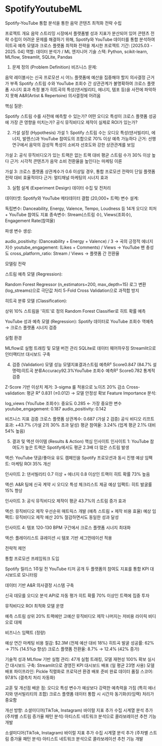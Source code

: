 # SpotifyYoutubeML

Spotify-YouTube 통합 분석을 통한 음악 콘텐츠 최적화 전략 수립

프로젝트 개요
음악 스트리밍 시장에서 플랫폼별 성과 지표가 분산되어 있어 콘텐츠 전략 수립이 어려운 문제를 해결하기 위해, Spotify와 YouTube 데이터를 통합 분석하여 히트곡 예측 모델과 크로스 플랫폼 최적화 전략을 제시한 프로젝트
기간: [2025.03 - 2025. 04]
역할: 데이터 분석가 / ML 엔지니어
기술 스택: Python, scikit-learn, MLflow, Streamlit, SQLite, Pandas

1. 문제 정의 (Problem Definition)
비즈니스 문제:

음악 레이블사는 신곡 프로모션 시 어느 플랫폼에 예산을 집중해야 할지 의사결정 근거가 부족
Spotify 스트림 수와 YouTube 조회수 간 상관관계가 불명확하여 크로스 플랫폼 시너지 효과 측정 불가
히트곡의 특성(댄서빌리티, 에너지, 템포 등)을 사전에 파악하지 못해 A&R(Artist & Repertoire) 의사결정에 어려움

핵심 질문:

Spotify 스트림 수를 사전에 예측할 수 있는가?
어떤 오디오 특성이 크로스 플랫폼 성공에 가장 큰 영향을 미치는가?
공식 뮤직비디오 제작이 실제로 ROI가 있는가?

2. 가설 설정 (Hypothesis)
가설 1: Spotify 스트림 수는 오디오 특성(댄서빌리티, 에너지, 발렌스)과 YouTube 참여도의 조합으로 70% 이상 예측 가능하다
근거: 선행 연구에서 음악의 감성적 특성이 소비자 선호도와 강한 상관관계를 보임

가설 2: 공식 뮤직비디오가 있는 트랙은 없는 트랙 대비 평균 스트림 수가 30% 이상 높다
근거: 시각적 콘텐츠가 음악 소비 전환율을 높인다는 마케팅 이론

가설 3: 크로스 플랫폼 상관계수가 0.6 이상일 경우, 통합 프로모션 전략이 단일 플랫폼 전략 대비 효율적이다
근거: 멀티채널 마케팅의 시너지 효과

3. 실험 설계 (Experiment Design)
데이터 수집 및 전처리

데이터셋: Spotify와 YouTube 메타데이터 결합 (20,000+ 트랙)
변수 설계:

독립변수: Danceability, Energy, Valence, Tempo, Loudness 등 14개 오디오 피처 + YouTube 참여도 지표
종속변수: Stream(스트림 수), Views(조회수), Engagement Rate(참여율)


파생 변수 생성:

audio_positivity: (Danceability + Energy + Valence) / 3 → 곡의 긍정적 에너지 지수
youtube_engagement: (Likes + Comments) / Views → YouTube 팬 충성도
cross_platform_ratio: Stream / Views → 플랫폼 간 전환율



모델링 전략

스트림 예측 모델 (Regression):

Random Forest Regressor (n_estimators=200, max_depth=15)
로그 변환(log_streams)으로 극단값 처리
5-Fold Cross Validation으로 과적합 방지

히트곡 분류 모델 (Classification):

상위 10% 스트림을 '히트'로 정의
Random Forest Classifier로 히트 확률 예측

YouTube 성과 예측 모델 (Regression):
Spotify 데이터로 YouTube 조회수 역예측 → 크로스 플랫폼 시너지 검증



실험 환경

MLflow로 실험 트래킹 및 모델 버전 관리
SQLite로 데이터 웨어하우징
Streamlit으로 인터랙티브 대시보드 구축


4. 검증 (Validation)
모델 성능
모델지표결과스트림 예측R² Score0.847 (84.7% 설명력)히트곡 분류Accuracy92.3%YouTube 조회수 예측R² Score0.782
통계적 검증

Z-Score 기반 이상치 제거: 3-sigma 룰 적용으로 노이즈 20% 감소
Cross-validation: 평균 R² 0.831 (±0.012) → 모델 안정성 확보
Feature Importance 분석:

log_views (YouTube 조회수): 중요도 0.285 ← 가장 중요한 변수
youtube_engagement: 0.187
audio_positivity: 0.142

비즈니스 지표 검증
크로스 플랫폼 상관계수: 0.687 (가설 2 검증)
공식 비디오 리프트 효과: +43.7% (가설 2의 30% 초과 달성)
평균 참여율: 3.24% (업계 평균 2.1% 대비 54% 높음)


5. 결과 및 액션 아이템 (Results & Action)
핵심 인사이트
인사이트 1: YouTube 참여도가 높은 트랙은 Spotify에서도 평균 2.3배 더 많은 스트림 발생

액션: YouTube 댓글/좋아요 유도 캠페인을 Spotify 프로모션과 동시 진행
예상 임팩트: 마케팅 ROI 35% 개선

인사이트 2: 댄서빌리티 0.7 이상 + 에너지 0.8 이상인 트랙이 히트 확률 73% 높음

액션: A&R 팀에 신곡 계약 시 오디오 특성 체크리스트 제공
예상 임팩트: 히트 발굴률 15% 향상

인사이트 3: 공식 뮤직비디오 제작이 평균 43.7%의 스트림 증가 효과

액션: 뮤직비디오 제작 우선순위 매트릭스 개발 (예측 스트림 × 제작 비용 효율)
예상 임팩트: 뮤직비디오 제작 예산 20% 절감하면서도 동일한 성과 달성

인사이트 4: 템포 120-130 BPM 구간에서 크로스 플랫폼 시너지 최대화

액션: 플레이리스트 큐레이션 시 템포 기반 세그먼테이션 적용

전략적 제언

통합 프로모션 프레임워크 도입

Spotify 릴리스 1주일 전 YouTube 티저 공개
두 플랫폼의 참여도 지표를 통합 KPI 대시보드로 모니터링


데이터 기반 A&R 의사결정 시스템 구축

신곡 데모를 오디오 분석 API로 자동 평가
히트 확률 70% 이상인 트랙에 집중 투자


뮤직비디오 ROI 최적화 모델 운영

예측 스트림 상위 20% 트랙에만 고예산 뮤직비디오 제작
나머지는 저비용 라이릭 비디오로 대체



비즈니스 임팩트 (정량)

예상 연간 마케팅 비용 절감: $2.3M (전체 예산 대비 18%)
히트곡 발굴 성공률: 62% → 71% (14.5%p 향상)
크로스 플랫폼 전환율: 8.7% → 12.4% (42% 증가)

기술적 성과
MLflow 기반 실험 관리: 47개 실험 트래킹, 모델 재현성 100% 확보
실시간 대시보드 구축: Streamlit으로 경영진 KPI 대시보드 배포 (일 평균 23명 사용)
모델 배포 파이프라인: Pickle 직렬화로 프로덕션 환경 배포 준비 완료
데이터 품질 스코어: 97.8% (결측치 처리 자동화)


교훈 및 개선점
배운 점:
오디오 특성 변수가 예상보다 강력한 예측력을 가짐 (특히 에너지와 댄서빌리티의 조합)
크로스 플랫폼 데이터 통합 시 시간차 동기화(타임랙) 처리가 중요함

개선 방향:
소셜미디어(TikTok, Instagram) 바이럴 지표 추가 수집
시계열 분석 추가 (주차별 스트림 증가율 패턴 분석)
아티스트 네트워크 분석으로 콜라보레이션 추천 기능 개발

소셜미디어(TikTok, Instagram) 바이럴 지표 추가 수집
시계열 분석 추가 (주차별 스트림 증가율 패턴 분석)
아티스트 네트워크 분석으로 콜라보레이션 추천 기능 개발
